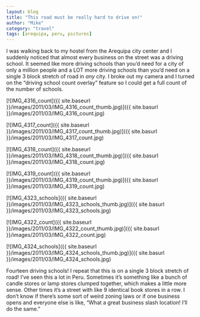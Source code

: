 ```yaml
---
layout: blog
title: "This road must be really hard to drive on!"
author: "Mike"
category: "travel"
tags: [arequipa, peru, pictures]
---
```


I was walking back to my hostel from the Arequipa city center and I suddenly noticed that almost every business on the street was a driving school. It seemed like more driving schools than you’d need for a city of only a million people and a LOT more driving schools than you’d need on a single 3 block stretch of road in *any* city. I broke out my camera and I turned on the “driving school count overlay” feature so I could get a full count of the number of schools.

[![IMG_4316_count]({{ site.baseurl }}/images/2011/03/IMG_4316_count_thumb.jpg)]({{ site.basurl }}/images/2011/03/IMG_4316_count.jpg)

[![IMG_4317_count]({{ site.baseurl }}/images/2011/03/IMG_4317_count_thumb.jpg)]({{ site.basurl }}/images/2011/03/IMG_4317_count.jpg)

[![IMG_4318_count]({{ site.baseurl }}/images/2011/03/IMG_4318_count_thumb.jpg)]({{ site.basurl }}/images/2011/03/IMG_4318_count.jpg)

[![IMG_4319_count]({{ site.baseurl }}/images/2011/03/IMG_4319_count_thumb.jpg)]({{ site.basurl }}/images/2011/03/IMG_4319_count.jpg)

[![IMG_4323_schools]({{ site.baseurl }}/images/2011/03/IMG_4323_schools_thumb.jpg)]({{ site.basurl }}/images/2011/03/IMG_4323_schools.jpg)

[![IMG_4322_count]({{ site.baseurl }}/images/2011/03/IMG_4322_count_thumb.jpg)]({{ site.basurl }}/images/2011/03/IMG_4322_count.jpg)

[![IMG_4324_schools]({{ site.baseurl }}/images/2011/03/IMG_4324_schools_thumb.jpg)]({{ site.basurl }}/images/2011/03/IMG_4324_schools.jpg)

Fourteen driving schools! I repeat that this is on a single 3 block stretch of road! I’ve seen this a lot in Peru. Sometimes it’s something like a bunch of candle stores or lamp stores clumped together, which makes a little more sense. Other times it’s a street with like 9 identical book stores in a row. I don’t know if there’s some sort of weird zoning laws or if one business opens and everyone else is like, “What a great business slash location! I’ll do the same.”